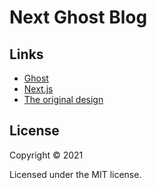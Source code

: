# Next Ghost Blog

## Links

- [Ghost](https://ghost.org/features/)
- [Next.js](https://nextjs.org/)
- [The original design](https://www.figma.com/community/file/882879599442878081)

## License

Copyright © 2021

Licensed under the MIT license.
